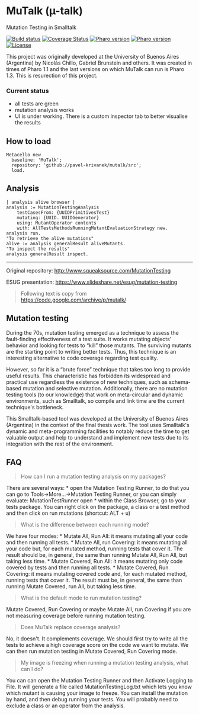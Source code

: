 # MuTalk (µ-talk)
Mutation Testing in Smalltalk

[![Build status](https://github.com/pavel-krivanek/mutalk/workflows/CI/badge.svg)](https://github.com/pavel-krivanek/mutalk/actions/workflows/test.yml)
[![Coverage Status](https://coveralls.io/repos/github/pavel-krivanek/mutalk/badge.svg?branch=master)](https://coveralls.io/github/pavel-krivanek/mutalk?branch=master)
[![Pharo version](https://img.shields.io/badge/Pharo-9.0-%23aac9ff.svg)](https://pharo.org/download)
[![Pharo version](https://img.shields.io/badge/Pharo-10-%23aac9ff.svg)](https://pharo.org/download)
[![License](https://img.shields.io/badge/license-MIT-blue.svg)](https://raw.githubusercontent.com/pavel-krivanek/mutalk/master/LICENSE)

This project was originally developed at the University of Buenos Aires (Argentina) by Nicolás Chillo, Gabriel Brunstein and others. It was created in times of Pharo 1.1 and the last versions on which MuTalk can run is Pharo 1.3. This is resurection of this project.

### Current status 

- all tests are green
- mutation analysis works
- UI is under working. There is a custom inspector tab to better visualise the results

## How to load
```smalltalk
Metacello new
  baseline: 'MuTalk';
  repository: 'github://pavel-krivanek/mutalk/src';
  load.
```

## Analysis

```smalltalk
| analysis alive browser |
analysis := MutationTestingAnalysis
    testCasesFrom: {UUIDPrimitivesTest}
    mutating: {UUID. UUIDGenerator}
    using: MutantOperator contents
    with: AllTestsMethodsRunningMutantEvaluationStrategy new.
analysis run.
"To retrieve the alive mutations"
alive := analysis generalResult aliveMutants.
"To inspect the results"
analysis generalResult inspect.
```
---

Original repository: http://www.squeaksource.com/MutationTesting

ESUG presentation: https://www.slideshare.net/esug/mutation-testing

> Following text is copy from https://code.google.com/archive/p/mutalk/

## Mutation testing

During the 70s, mutation testing emerged as a technique to assess the fault-finding effectiveness of a test suite. It works mutating objects' behavior and looking for tests to “kill” those mutants. The surviving mutants are the starting point to writing better tests. Thus, this technique is an interesting alternative to code coverage regarding test quality.

However, so far it is a “brute force” technique that takes too long to provide useful results. This characteristic has forbidden its widespread and practical use regardless the existence of new techniques, such as schema-based mutation and selective mutation. Additionally, there are no mutation testing tools (to our knowledge) that work on meta-circular and dynamic environments, such as Smalltalk, so compile and link time are the current technique's bottleneck.

This Smalltalk-based tool was developed at the University of Buenos Aires (Argentina) in the context of the final thesis work. The tool uses Smalltalk's dynamic and meta-programming facilities to notably reduce the time to get valuable output and help to understand and implement new tests due to its integration with the rest of the environment.

## FAQ

> How can I run a mutation testing analysis on my packages?

There are several ways: * open the Mutation Testing Runner, to do that you can go to Tools->More...->Mutation Testing Runner, or you can simply evaluate: MutationTestRunner open * within the Class Browser, go to your tests package. You can right click on the package, a class or a test method and then click on run mutations (shortcut: ALT + u)

> What is the difference between each running mode?

We have four modes: * Mutate All, Run All: it means mutating all your code and then running all tests. * Mutate All, run Covering: it means mutating all your code but, for each mutated method, running tests that cover it. The result should be, in general, the same than running Mutate All, Run All, but taking less time. * Mutate Covered, Run All: it means mutating only code covered by tests and then running all tests. * Mutate Covered, Run Covering: it means mutating covered code and, for each mutated method, running tests that cover it. The result must be, in general, the same than running Mutate Covered, run All, but taking less time.

> What is the default mode to run mutation testing?

Mutate Covered, Run Covering or maybe Mutate All, run Covering if you are not measuring coverage before running mutation testing.

> Does MuTalk replace coverage analysis?

No, it doesn't. It complements coverage. We should first try to write all the tests to achieve a high coverage score on the code we want to mutate. We can then run mutation testing in Mutate Covered, Run Covering mode.

> My image is freezing when running a mutation testing analysis, what can I do?

You can can open the Mutation Testing Runner and then Activate Logging to File. It will generate a file called MutationTestingLog.txt which lets you know which mutant is causing your image to freeze. You can install the mutation by hand, and then debug running your tests. You will probably need to exclude a class or an operator from the analysis.
